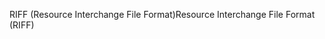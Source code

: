 <span data-ttu-id="5c4ee-101">RIFF (Resource Interchange File Format)</span><span class="sxs-lookup"><span data-stu-id="5c4ee-101">Resource Interchange File Format (RIFF)</span></span>